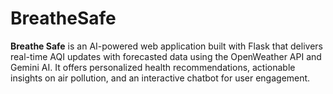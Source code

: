 # BreatheSafe

**Breathe Safe** is an AI-powered web application built with Flask that delivers real-time AQI updates with forecasted data using the OpenWeather API and Gemini AI. It offers personalized health recommendations, actionable insights on air pollution, and an interactive chatbot for user engagement.
